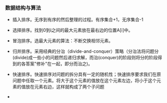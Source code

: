### 数据结构与算法
+ 插入排序。无序到有序的然后整理的过程。有序集合+1，无序集合-1
+ 选择排序。找到0到i之间的最大元素放在最右边的位置A[i]中。
+ 冒泡排序。选最大元素的算法：不断交换相邻元素。
+ 归并排序。采用经典的分治（divide-and-conquer）策略（分治法将问题分(divide)成一些小的问题然后递归求解，而治(conquer)的阶段则将分的阶段得到的各答案"修补"在一起，即分而治之)。
+ 快速排序。快速排序对问题的拆分具有一定的随机性；快速排序要求我们在原问题中任取一个元素。将大于这个元素的值放在这个元素左边，将小于这个元素的值放在元素右边，这样就构成了两个子问题

+ 